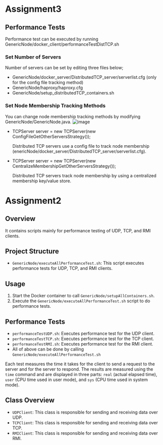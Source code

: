 # Assignment3
## Performance Tests
Performance test can be executed by running GenericNode/docker_client/performanceTestDistTCP.sh
### Set Number of Servers
Number of servers can be set by editing three files below;
- GenericNode/docker_server/DistributedTCP_server/serverlist.cfg (only for the config file tracking method)
- GenericNode/haproxy/haproxy.cfg
- GenericNode/setup_distributedTCP_containers.sh
### Set Node Membership Tracking Methods
You can change node membership tracking methods by modifying GenericNode/GenericNode.java.
![image](https://github.com/tkus1/TCSS545-Assignment2/assets/146398096/7c73292f-922a-44af-9cdf-5e89caab65db)

- TCPServer server = new TCPServer(new ConfigFileGetOtherServersStrategy());
  
  Distributed TCP servers use a config file to track node membership (enericNode/docker_server/DistributedTCP_server/serverlist.cfg).
- TCPServer server = new TCPServer(new CentralizeMembershipGetOtherServersStrategy());

  Distributed TCP servers track node membership by using a centralized membership key/value store.


# Assignment2

## Overview
It contains scripts mainly for performance testing of UDP, TCP, and RMI clients.

## Project Structure
- `GenericNode/executeAllPerformanceTest.sh`: This script executes performance tests for UDP, TCP, and RMI clients.

## Usage
1. Start the Docker container to call `GenericNode/setupAllContainers.sh`.
2. Execute the `GenericNode/executeAllPerformanceTest.sh` script to do performance tests.

## Performance Tests
- `performanceTestUDP.sh`: Executes performance test for the UDP client.
- `performanceTestTCP.sh`: Executes performance test for the TCP client.
- `performanceTestRMI.sh`: Executes performance test for the RMI client.
- All of above can be done by calling `GenericNode/executeAllPerformanceTest.sh`

Each test measures the time it takes for the client to send a request to the server and for the server to respond. The results are measured using the `time` command and are displayed in three parts: `real` (actual elapsed time), `user` (CPU time used in user mode), and `sys` (CPU time used in system mode).

## Class Overview
- `UDPClient`: This class is responsible for sending and receiving data over UDP.
- `TCPClient`: This class is responsible for sending and receiving data over TCP.
- `RMIClient`: This class is responsible for sending and receiving data over RMI.
